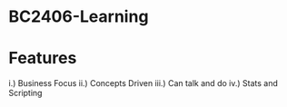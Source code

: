 # BC2406-Learning

# Features
i.) Business Focus
ii.) Concepts Driven
iii.) Can talk and do 
iv.) Stats and Scripting

